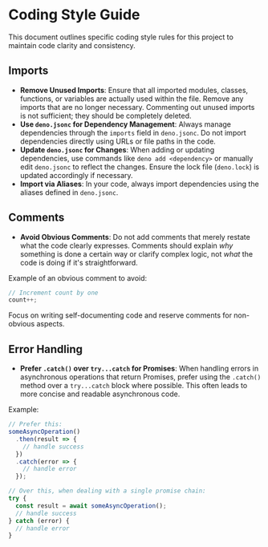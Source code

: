 # Coding Style Guide

This document outlines specific coding style rules for this project to maintain code clarity and consistency.

## Imports

- **Remove Unused Imports**: Ensure that all imported modules, classes, functions, or variables are actually used within the file. Remove any imports that are no longer necessary. Commenting out unused imports is not sufficient; they should be completely deleted.
- **Use `deno.jsonc` for Dependency Management**: Always manage dependencies through the `imports` field in `deno.jsonc`. Do not import dependencies directly using URLs or file paths in the code.
- **Update `deno.jsonc` for Changes**: When adding or updating dependencies, use commands like `deno add <dependency>` or manually edit `deno.jsonc` to reflect the changes. Ensure the lock file (`deno.lock`) is updated accordingly if necessary.
- **Import via Aliases**: In your code, always import dependencies using the aliases defined in `deno.jsonc`.

## Comments

- **Avoid Obvious Comments**: Do not add comments that merely restate what the code clearly expresses. Comments should explain *why* something is done a certain way or clarify complex logic, not *what* the code is doing if it's straightforward.

Example of an obvious comment to avoid:
```typescript
// Increment count by one
count++;
```

Focus on writing self-documenting code and reserve comments for non-obvious aspects.
## Error Handling

- **Prefer `.catch()` over `try...catch` for Promises**: When handling errors in asynchronous operations that return Promises, prefer using the `.catch()` method over a `try...catch` block where possible. This often leads to more concise and readable asynchronous code.

Example:
```typescript
// Prefer this:
someAsyncOperation()
  .then(result => {
    // handle success
  })
  .catch(error => {
    // handle error
  });

// Over this, when dealing with a single promise chain:
try {
  const result = await someAsyncOperation();
  // handle success
} catch (error) {
  // handle error
}
```